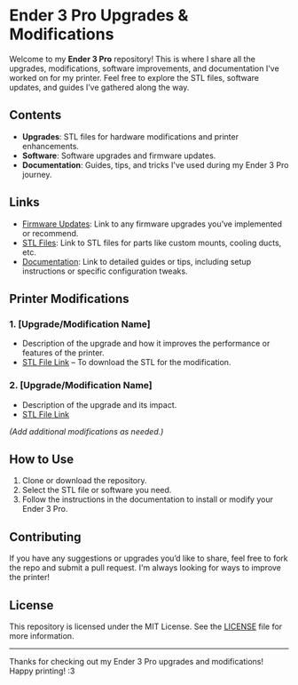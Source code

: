 # Ender 3 Pro Upgrades & Modifications

Welcome to my **Ender 3 Pro** repository! This is where I share all the upgrades, modifications, software improvements, and documentation I've worked on for my printer. Feel free to explore the STL files, software updates, and guides I’ve gathered along the way.

## Contents

- **Upgrades**: STL files for hardware modifications and printer enhancements.
- **Software**: Software upgrades and firmware updates.
- **Documentation**: Guides, tips, and tricks I've used during my Ender 3 Pro journey.

## Links

- [Firmware Updates](#): Link to any firmware upgrades you’ve implemented or recommend.
- [STL Files](#): Link to STL files for parts like custom mounts, cooling ducts, etc.
- [Documentation](#): Link to detailed guides or tips, including setup instructions or specific configuration tweaks.

## Printer Modifications

### 1. **[Upgrade/Modification Name]**
   - Description of the upgrade and how it improves the performance or features of the printer.
   - [STL File Link](#) – To download the STL for the modification.
   
### 2. **[Upgrade/Modification Name]**
   - Description of the upgrade and its impact.
   - [STL File Link](#)

*(Add additional modifications as needed.)*

## How to Use

1. Clone or download the repository.
2. Select the STL file or software you need.
3. Follow the instructions in the documentation to install or modify your Ender 3 Pro.

## Contributing

If you have any suggestions or upgrades you’d like to share, feel free to fork the repo and submit a pull request. I'm always looking for ways to improve the printer!

## License

This repository is licensed under the MIT License. See the [LICENSE](LICENSE) file for more information.

---

Thanks for checking out my Ender 3 Pro upgrades and modifications! Happy printing! :3
